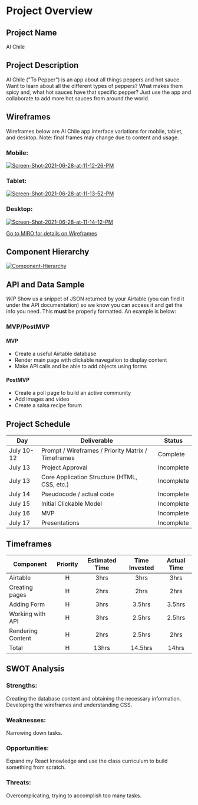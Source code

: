 <!-- CODENAME: BANANA -->
# Project Overview

## Project Name

Al Chile

## Project Description

Al Chile ("To Pepper") is an app about all things peppers and hot sauce. Want to learn about all the different types of peppers? What makes them spicy and, what hot sauces have that specific pepper? Just use the app and collaborate to add more hot sauces from around the world.

## Wireframes
Wireframes below are Al Chile app interface variations for mobile, tablet, and desktop. Note: final frames may change due to content and usage. 

<h3>Mobile:</h3>
<a href="https://imgbb.com/"><img src="https://i.ibb.co/0FQFMyk/Screen-Shot-2021-06-28-at-11-12-26-PM.png" alt="Screen-Shot-2021-06-28-at-11-12-26-PM" border="0"></a>

<h3>Tablet:</h3>
<a href="https://ibb.co/9yVnsGD"><img src="https://i.ibb.co/p4R2Jn7/Screen-Shot-2021-06-28-at-11-13-52-PM.png" alt="Screen-Shot-2021-06-28-at-11-13-52-PM" border="0"></a>

<h3>Desktop:</h3>
<a href="https://ibb.co/4KHt57M"><img src="https://i.ibb.co/fqsFP2t/Screen-Shot-2021-06-28-at-11-14-12-PM.png" alt="Screen-Shot-2021-06-28-at-11-14-12-PM" border="0"></a>

<a href="https://miro.com/app/board/o9J_lFxEZQE=/"> Go to MIRO for details on Wireframes </a>

## Component Hierarchy
<a href="https://ibb.co/bLYdGJB"><img src="https://i.ibb.co/ftZ0Tvp/Component-Hierarchy.png" alt="Component-Hierarchy" border="0"></a>

## API and Data Sample
*WIP*
Show us a snippet of JSON returned by your Airtable (you can find it under the API documentation) so we know you can access it and get the info you need. This __must__ be properly formatted. An example is below:

### MVP/PostMVP

#### MVP 

- Create a useful Airtable database 
- Render main page with clickable navegation to display content
- Make API calls and be able to add objects using forms

#### PostMVP  

- Create a poll page to build an active community
- Add images and video
- Create a salsa recipe forum


## Project Schedule

|  Day | Deliverable | Status
|---|---| ---|
|July 10-12| Prompt / Wireframes / Priority Matrix / Timeframes | Complete
|July 13| Project Approval | Incomplete
|July 13| Core Application Structure (HTML, CSS, etc.) | Incomplete
|July 14| Pseudocode / actual code | Incomplete
|July 15| Initial Clickable Model  | Incomplete
|July 16| MVP | Incomplete
|July 17| Presentations | Incomplete

## Timeframes

| Component | Priority | Estimated Time | Time Invested | Actual Time |
| --- | :---: |  :---: | :---: | :---: |
| Airtable | H | 3hrs| 3hrs | 3hrs |
| Creating pages | H | 2hrs| 2hrs | 2hrs |
| Adding Form | H | 3hrs| 3.5hrs | 3.5hrs |
| Working with API | H | 3hrs| 2.5hrs | 2.5hrs |
| Rendering Content | H | 2hrs| 2.5hrs | 2hrs |
| Total | H | 13hrs| 14.5hrs | 14hrs |

## SWOT Analysis

### Strengths:
Creating the database content and obtaining the necessary information. Developing the wireframes and understanding CSS.

### Weaknesses:
Narrowing down tasks.

### Opportunities:

Expand my React knowledge and use the class curriculum to build something from scratch. 

### Threats:
Overcomplicating, trying to accomplish too many tasks.